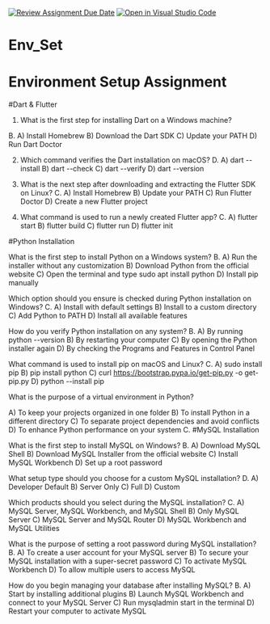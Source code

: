 [![Review Assignment Due Date](https://classroom.github.com/assets/deadline-readme-button-22041afd0340ce965d47ae6ef1cefeee28c7c493a6346c4f15d667ab976d596c.svg)](https://classroom.github.com/a/vnsr1XuU)
[![Open in Visual Studio Code](https://classroom.github.com/assets/open-in-vscode-2e0aaae1b6195c2367325f4f02e2d04e9abb55f0b24a779b69b11b9e10269abc.svg)](https://classroom.github.com/online_ide?assignment_repo_id=16246259&assignment_repo_type=AssignmentRepo)
# Env_Set

# Environment Setup Assignment

#Dart & Flutter

1. What is the first step for installing Dart on a Windows machine?

B.
A) Install Homebrew
B) Download the Dart SDK
C) Update your PATH
D) Run Dart Doctor


2. Which command verifies the Dart installation on macOS?
D.
A) dart --install
B) dart --check
C) dart --verify
D) dart --version


3. What is the next step after downloading and extracting the Flutter SDK on Linux?
C.
A) Install Homebrew
B) Update your PATH
C) Run Flutter Doctor
D) Create a new Flutter project


4. What command is used to run a newly created Flutter app?
C.
A) flutter start
B) flutter build
C) flutter run
D) flutter init


#Python Installation

What is the first step to install Python on a Windows system?
B.
A) Run the installer without any customization
B) Download Python from the official website
C) Open the terminal and type sudo apt install python
D) Install pip manually

Which option should you ensure is checked during Python installation on Windows?
C.
A) Install with default settings
B) Install to a custom directory
C) Add Python to PATH
D) Install all available features

How do you verify Python installation on any system?
B.
A) By running python --version
B) By restarting your computer
C) By opening the Python installer again
D) By checking the Programs and Features in Control Panel

What command is used to install pip on macOS and Linux?
C.
A) sudo install pip
B) pip install python
C) curl https://bootstrap.pypa.io/get-pip.py -o get-pip.py
D) python --install pip

What is the purpose of a virtual environment in Python?

A) To keep your projects organized in one folder
B) To install Python in a different directory
C) To separate project dependencies and avoid conflicts
D) To enhance Python performance on your system
C.
#MySQL Installation

What is the first step to install MySQL on Windows?
B.
A) Download MySQL Shell
B) Download MySQL Installer from the official website
C) Install MySQL Workbench
D) Set up a root password

What setup type should you choose for a custom MySQL installation?
D.
A) Developer Default
B) Server Only
C) Full
D) Custom

Which products should you select during the MySQL installation?
C.
A) MySQL Server, MySQL Workbench, and MySQL Shell
B) Only MySQL Server
C) MySQL Server and MySQL Router
D) MySQL Workbench and MySQL Utilities

What is the purpose of setting a root password during MySQL installation?
B.
A) To create a user account for your MySQL server
B) To secure your MySQL installation with a super-secret password
C) To activate MySQL Workbench
D) To allow multiple users to access MySQL

How do you begin managing your database after installing MySQL?
B.
A) Start by installing additional plugins
B) Launch MySQL Workbench and connect to your MySQL Server
C) Run mysqladmin start in the terminal
D) Restart your computer to activate MySQL
